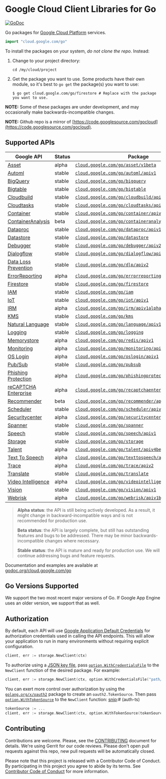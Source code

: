 # Google Cloud Client Libraries for Go

[![GoDoc](https://godoc.org/cloud.google.com/go?status.svg)](https://godoc.org/cloud.google.com/go)

Go packages for [Google Cloud Platform](https://cloud.google.com) services.

``` go
import "cloud.google.com/go"
```

To install the packages on your system, *do not clone the repo*. Instead:

1. Change to your project directory:

   ```
   cd /my/cloud/project
   ```
1. Get the package you want to use. Some products have their own module, so it's
   best to `go get` the package(s) you want to use:

   ```
   $ go get cloud.google.com/go/firestore # Replace with the package you want to use.
   ```

**NOTE:** Some of these packages are under development, and may occasionally
make backwards-incompatible changes.

**NOTE:** Github repo is a mirror of [https://code.googlesource.com/gocloud](https://code.googlesource.com/gocloud).

## Supported APIs

Google API                                      | Status       | Package
------------------------------------------------|--------------|-----------------------------------------------------------
[Asset][cloud-asset]                            | alpha        | [`cloud.google.com/go/asset/v1beta`](https://godoc.org/cloud.google.com/go/asset/v1beta)
[Automl][cloud-automl]                          | stable       | [`cloud.google.com/go/automl/apiv1`](https://godoc.org/cloud.google.com/go/automl/apiv1)
[BigQuery][cloud-bigquery]                      | stable       | [`cloud.google.com/go/bigquery`](https://godoc.org/cloud.google.com/go/bigquery)
[Bigtable][cloud-bigtable]                      | stable       | [`cloud.google.com/go/bigtable`](https://godoc.org/cloud.google.com/go/bigtable)
[Cloudbuild][cloud-build]                       | stable       | [`cloud.google.com/go/cloudbuild/apiv1`](https://godoc.org/cloud.google.com/go/cloudbuild/apiv1)
[Cloudtasks][cloud-tasks]                       | stable       | [`cloud.google.com/go/cloudtasks/apiv2`](https://godoc.org/cloud.google.com/go/cloudtasks/apiv2)
[Container][cloud-container]                    | stable       | [`cloud.google.com/go/container/apiv1`](https://godoc.org/cloud.google.com/go/container/apiv1)
[ContainerAnalysis][cloud-containeranalysis]    | beta         | [`cloud.google.com/go/containeranalysis/apiv1`](https://godoc.org/cloud.google.com/go/containeranalysis/apiv1)
[Dataproc][cloud-dataproc]                      | stable       | [`cloud.google.com/go/dataproc/apiv1`](https://godoc.org/cloud.google.com/go/dataproc/apiv1)
[Datastore][cloud-datastore]                    | stable       | [`cloud.google.com/go/datastore`](https://godoc.org/cloud.google.com/go/datastore)
[Debugger][cloud-debugger]                      | stable       | [`cloud.google.com/go/debugger/apiv2`](https://godoc.org/cloud.google.com/go/debugger/apiv2)
[Dialogflow][cloud-dialogflow]                  | stable       | [`cloud.google.com/go/dialogflow/apiv2`](https://godoc.org/cloud.google.com/go/dialogflow/apiv2)
[Data Loss Prevention][cloud-dlp]               | stable       | [`cloud.google.com/go/dlp/apiv2`](https://godoc.org/cloud.google.com/go/dlp/apiv2)
[ErrorReporting][cloud-errors]                  | alpha        | [`cloud.google.com/go/errorreporting`](https://godoc.org/cloud.google.com/go/errorreporting)
[Firestore][cloud-firestore]                    | stable       | [`cloud.google.com/go/firestore`](https://godoc.org/cloud.google.com/go/firestore)
[IAM][cloud-iam]                                | stable       | [`cloud.google.com/go/iam`](https://godoc.org/cloud.google.com/go/iam)
[IoT][cloud-iot]                                | stable       | [`cloud.google.com/go/iot/apiv1`](https://godoc.org/cloud.google.com/go/iot/apiv1)
[IRM][cloud-irm]                                | alpha        | [`cloud.google.com/go/irm/apiv1alpha2`](https://godoc.org/cloud.google.com/go/irm/apiv1alpha2)
[KMS][cloud-kms]                                | stable       | [`cloud.google.com/go/kms`](https://godoc.org/cloud.google.com/go/kms)
[Natural Language][cloud-natural-language]      | stable       | [`cloud.google.com/go/language/apiv1`](https://godoc.org/cloud.google.com/go/language/apiv1)
[Logging][cloud-logging]                        | stable       | [`cloud.google.com/go/logging`](https://godoc.org/cloud.google.com/go/logging)
[Memorystore][cloud-memorystore]                | alpha        | [`cloud.google.com/go/redis/apiv1`](https://godoc.org/cloud.google.com/go/redis/apiv1)
[Monitoring][cloud-monitoring]                  | alpha        | [`cloud.google.com/go/monitoring/apiv3`](https://godoc.org/cloud.google.com/go/monitoring/apiv3)
[OS Login][cloud-oslogin]                       | alpha        | [`cloud.google.com/go/oslogin/apiv1`](https://godoc.org/cloud.google.com/go/oslogin/apiv1)
[Pub/Sub][cloud-pubsub]                         | stable       | [`cloud.google.com/go/pubsub`](https://godoc.org/cloud.google.com/go/pubsub)
[Phishing Protection][cloud-phishingprotection] | alpha        | [`cloud.google.com/go/phishingprotection/apiv1beta1`](https://godoc.org/cloud.google.com/go/phishingprotection/apiv1beta1)
[reCAPTCHA Enterprise][cloud-recaptcha]         | alpha        | [`cloud.google.com/go/recaptchaenterprise/apiv1beta1`](https://godoc.org/cloud.google.com/go/recaptchaenterprise/apiv1beta1)
[Recommender][cloud-recommender]                | beta         | [`cloud.google.com/go/recommender/apiv1beta1`](https://godoc.org/cloud.google.com/go/recommender/apiv1beta1)
[Scheduler][cloud-scheduler]                    | stable       | [`cloud.google.com/go/scheduler/apiv1`](https://godoc.org/cloud.google.com/go/scheduler/apiv1)
[Securitycenter][cloud-securitycenter]          | alpha        | [`cloud.google.com/go/securitycenter/apiv1`](https://godoc.org/cloud.google.com/go/securitycenter/apiv1)
[Spanner][cloud-spanner]                        | stable       | [`cloud.google.com/go/spanner`](https://godoc.org/cloud.google.com/go/spanner)
[Speech][cloud-speech]                          | stable       | [`cloud.google.com/go/speech/apiv1`](https://godoc.org/cloud.google.com/go/speech/apiv1)
[Storage][cloud-storage]                        | stable       | [`cloud.google.com/go/storage`](https://godoc.org/cloud.google.com/go/storage)
[Talent][cloud-talent]                          | alpha        | [`cloud.google.com/go/talent/apiv4beta1`](https://godoc.org/cloud.google.com/go/talent/apiv4beta1)
[Text To Speech][cloud-texttospeech]            | alpha        | [`cloud.google.com/go/texttospeech/apiv1`](https://godoc.org/cloud.google.com/go/texttospeech/apiv1)
[Trace][cloud-trace]                            | alpha        | [`cloud.google.com/go/trace/apiv2`](https://godoc.org/cloud.google.com/go/trace/apiv2)
[Translate][cloud-translate]                    | stable       | [`cloud.google.com/go/translate`](https://godoc.org/cloud.google.com/go/translate)
[Video Intelligence][cloud-video]               | alpha        | [`cloud.google.com/go/videointelligence/apiv1beta1`](https://godoc.org/cloud.google.com/go/videointelligence/apiv1beta1)
[Vision][cloud-vision]                          | stable       | [`cloud.google.com/go/vision/apiv1`](https://godoc.org/cloud.google.com/go/vision/apiv1)
[Webrisk][cloud-webrisk]                        | alpha        | [`cloud.google.com/go/webrisk/apiv1beta1`](https://godoc.org/cloud.google.com/go/webrisk/apiv1beta1)

> **Alpha status**: the API is still being actively developed. As a
> result, it might change in backward-incompatible ways and is not recommended
> for production use.
>
> **Beta status**: the API is largely complete, but still has outstanding
> features and bugs to be addressed. There may be minor backwards-incompatible
> changes where necessary.
>
> **Stable status**: the API is mature and ready for production use. We will
> continue addressing bugs and feature requests.

Documentation and examples are available at [godoc.org/cloud.google.com/go](https://godoc.org/cloud.google.com/go)

## Go Versions Supported

We support the two most recent major versions of Go. If Google App Engine uses
an older version, we support that as well.

## Authorization

By default, each API will use [Google Application Default Credentials](https://developers.google.com/identity/protocols/application-default-credentials)
for authorization credentials used in calling the API endpoints. This will allow your
application to run in many environments without requiring explicit configuration.

[snip]:# (auth)
```go
client, err := storage.NewClient(ctx)
```

To authorize using a
[JSON key file](https://cloud.google.com/iam/docs/managing-service-account-keys),
pass
[`option.WithCredentialsFile`](https://godoc.org/google.golang.org/api/option#WithCredentialsFile)
to the `NewClient` function of the desired package. For example:

[snip]:# (auth-JSON)
```go
client, err := storage.NewClient(ctx, option.WithCredentialsFile("path/to/keyfile.json"))
```

You can exert more control over authorization by using the
[`golang.org/x/oauth2`](https://godoc.org/golang.org/x/oauth2) package to
create an `oauth2.TokenSource`. Then pass
[`option.WithTokenSource`](https://godoc.org/google.golang.org/api/option#WithTokenSource)
to the `NewClient` function:
[snip]:# (auth-ts)
```go
tokenSource := ...
client, err := storage.NewClient(ctx, option.WithTokenSource(tokenSource))
```

## Contributing

Contributions are welcome. Please, see the
[CONTRIBUTING](https://github.com/GoogleCloudPlatform/google-cloud-go/blob/master/CONTRIBUTING.md)
document for details. We're using Gerrit for our code reviews. Please don't open pull
requests against this repo, new pull requests will be automatically closed.

Please note that this project is released with a Contributor Code of Conduct.
By participating in this project you agree to abide by its terms.
See [Contributor Code of Conduct](https://github.com/GoogleCloudPlatform/google-cloud-go/blob/master/CONTRIBUTING.md#contributor-code-of-conduct)
for more information.

[cloud-asset]: https://cloud.google.com/security-command-center/docs/how-to-asset-inventory
[cloud-automl]: https://cloud.google.com/automl
[cloud-build]: https://cloud.google.com/cloud-build/
[cloud-bigquery]: https://cloud.google.com/bigquery/
[cloud-bigtable]: https://cloud.google.com/bigtable/
[cloud-container]: https://cloud.google.com/containers/
[cloud-containeranalysis]: https://cloud.google.com/container-registry/docs/container-analysis
[cloud-dataproc]: https://cloud.google.com/dataproc/
[cloud-datastore]: https://cloud.google.com/datastore/
[cloud-dialogflow]: https://cloud.google.com/dialogflow-enterprise/
[cloud-debugger]: https://cloud.google.com/debugger/
[cloud-dlp]: https://cloud.google.com/dlp/
[cloud-errors]: https://cloud.google.com/error-reporting/
[cloud-firestore]: https://cloud.google.com/firestore/
[cloud-iam]: https://cloud.google.com/iam/
[cloud-iot]: https://cloud.google.com/iot-core/
[cloud-irm]: https://cloud.google.com/incident-response/docs/concepts
[cloud-kms]: https://cloud.google.com/kms/
[cloud-pubsub]: https://cloud.google.com/pubsub/
[cloud-storage]: https://cloud.google.com/storage/
[cloud-language]: https://cloud.google.com/natural-language
[cloud-logging]: https://cloud.google.com/logging/
[cloud-natural-language]: https://cloud.google.com/natural-language/
[cloud-memorystore]: https://cloud.google.com/memorystore/
[cloud-monitoring]: https://cloud.google.com/monitoring/
[cloud-oslogin]: https://cloud.google.com/compute/docs/oslogin/rest
[cloud-phishingprotection]: https://cloud.google.com/phishing-protection/
[cloud-securitycenter]: https://cloud.google.com/security-command-center/
[cloud-scheduler]: https://cloud.google.com/scheduler
[cloud-spanner]: https://cloud.google.com/spanner/
[cloud-speech]: https://cloud.google.com/speech
[cloud-talent]: https://cloud.google.com/solutions/talent-solution/
[cloud-tasks]: https://cloud.google.com/tasks/
[cloud-texttospeech]: https://cloud.google.com/texttospeech/
[cloud-talent]: https://cloud.google.com/solutions/talent-solution/
[cloud-trace]: https://cloud.google.com/trace/
[cloud-translate]: https://cloud.google.com/translate
[cloud-recaptcha]: https://cloud.google.com/recaptcha-enterprise/
[cloud-recommender]: https://cloud.google.com/recommendations/
[cloud-video]: https://cloud.google.com/video-intelligence/
[cloud-vision]: https://cloud.google.com/vision
[cloud-webrisk]: https://cloud.google.com/web-risk/
